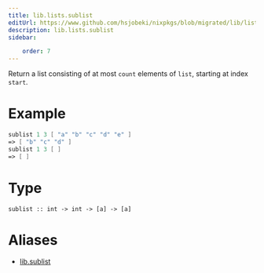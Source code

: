 ```yaml
---
title: lib.lists.sublist
editUrl: https://www.github.com/hsjobeki/nixpkgs/blob/migrated/lib/lists.nix#L939C5
description: lib.lists.sublist
sidebar:

    order: 7
---
```


Return a list consisting of at most `count` elements of `list`,
starting at index `start`.

# Example

```nix
sublist 1 3 [ "a" "b" "c" "d" "e" ]
=> [ "b" "c" "d" ]
sublist 1 3 [ ]
=> [ ]
```

# Type

```
sublist :: int -> int -> [a] -> [a]
```


# Aliases

- [lib.sublist](/nix-doc-comments/reference/lib/lib-sublist)


